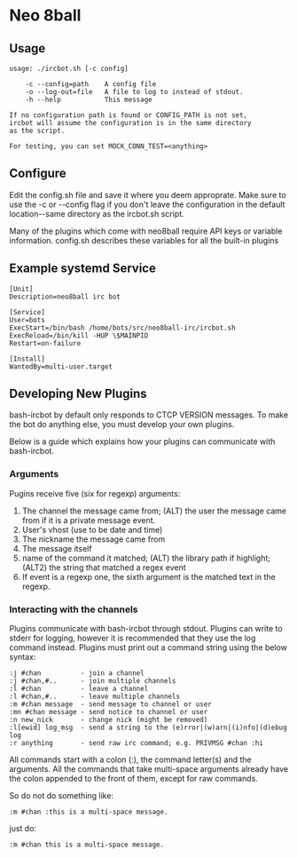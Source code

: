 Neo 8ball
=========

Usage
-----

    usage: ./ircbot.sh [-c config]

        -c --config=path    A config file
        -o --log-out=file   A file to log to instead of stdout.
        -h --help           This message

    If no configuration path is found or CONFIG_PATH is not set,
    ircbot will assume the configuration is in the same directory
    as the script.

    For testing, you can set MOCK_CONN_TEST=<anything>

Configure
---------

Edit the config.sh file and save it where you deem approprate.
Make sure to use the -c or --config flag if you don't leave the configuration in the default location--same directory as the ircbot.sh script.

Many of the plugins which come with neo8ball require API keys or variable information.
config.sh describes these variables for all the built-in plugins

Example systemd Service
-----------------------

    [Unit]
    Description=neo8ball irc bot

    [Service]
    User=bots
    ExecStart=/bin/bash /home/bots/src/neo8ball-irc/ircbot.sh
    ExecReload=/bin/kill -HUP \$MAINPID
    Restart=on-failure

    [Install]
    WantedBy=multi-user.target

Developing New Plugins
-----------------------

bash-ircbot by default only responds to CTCP VERSION messages.
To make the bot do anything else, you must develop your own plugins.

Below is a guide which explains how your plugins can communicate with bash-ircbot.

### Arguments

Pugins receive five (six for regexp) arguments:

  1. The channel the message came from; (ALT) the user the message came from if it is a private message event.
  2. User's vhost (use to be date and time)
  3. The nickname the message came from
  4. The message itself
  5. name of the command it matched; (ALT) the library path if highlight; (ALT2) the string that matched a regex event
  6. If event is a regexp one, the sixth argument is the matched text in the regexp.

### Interacting with the channels

Plugins communicate with bash-ircbot through stdout.
Plugins can write to stderr for logging, however it is recommended
that they use the log command instead.
Plugins must print out a command string using the below syntax:

    :j #chan          - join a channel
    :j #chan,#..      - join multiple channels
    :l #chan          - leave a channel
    :l #chan,#..      - leave multiple channels
    :m #chan message  - send message to channel or user
    :mn #chan message - send notice to channel or user
    :n new_nick       - change nick (might be removed)
    :l[ewid] log_msg  - send a string to the (e)rror|(w)arn|(i)nfo|(d)ebug log
    :r anything       - send raw irc command; e.g. PRIVMSG #chan :hi

All commands start with a colon (:), the command letter(s) and the arguments.
All the commands that take multi-space arguments already have the colon appended to the front of them, except for raw commands.

So do not do something like:

    :m #chan :this is a multi-space message.

just do:

    :m #chan this is a multi-space message.
